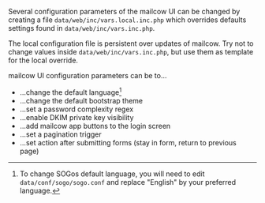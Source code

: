 Several configuration parameters of the mailcow UI can be changed by creating a file `data/web/inc/vars.local.inc.php` which overrides defaults settings found in `data/web/inc/vars.inc.php`.

The local configuration file is persistent over updates of mailcow. Try not to change values inside `data/web/inc/vars.inc.php`, but use them as template for the local override.

mailcow UI configuration parameters can be to...

- ...change the default language[^1]
- ...change the default bootstrap theme
- ...set a password complexity regex
- ...enable DKIM private key visibility
- ...add mailcow app buttons to the login screen
- ...set a pagination trigger
- ...set action after submitting forms (stay in form, return to previous page)

[^1]: To change SOGos default language, you will need to edit `data/conf/sogo/sogo.conf` and replace "English" by your preferred language.
